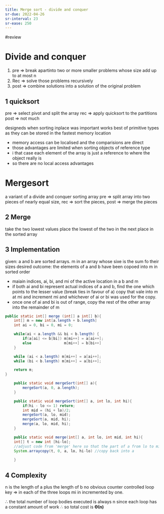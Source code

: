 ```yaml
---
title: Merge sort - divide and conquer
sr-due: 2022-04-26
sr-interval: 23
sr-ease: 250
---
```


#review 
# Divide and conquer
1. pre ⇒ break apartinto two or more smaller problems whose size add up to at most n
2. Rec ⇒ solve those problems recursively
3. post ⇒ combine solutions into a solution of the original problem

## 1 quicksort
pre ⇒ select pivot and split the array
rec ⇒ apply quicksort to the partitions
post ⇒ not much

designeds when sorting inplace was important
works best of primitive types as they can be stored in the fastest memory location
- memory access can be localised and the comparisions are direct
- those advantages are limited when sorting objects of reference type
- i that case each element of the array is just a reference to where the object really is
- so there are no local access advantages

# Mergesort
a variant of a divide and conquer sorting array
pre ⇒ split array into two pieces of nearly equal size,
rec ⇒ sort the pieces, 
post ⇒ merge the pieces

## 2 Merge
take the two lowest values
place the lowest of the two in the next place in the sorted array

## 3 Implementation
given: a and b are sorted arrays. m in an array whose sixe is the sum fo their sizes
desired outcome: the elements of a and b have been copoed into m in sorted order

- maiain indices, ai, bi, and mi of the active location in a b and m
- if both ai and bi represent actual indices of a and b, find the one which points to the lesser value (break ties in favour of a) copy that vale into m at mi and increment mi and whichever of ai or bi was used for the copy.
- once one of ai and bi is out of range, copy the rest of the other array into the remainder of m

```java
public static int[] merge (int[] a int[] b){
	int[] m = new int[a.length + b.length]
	int ai = 0, bi = 0, mi = 0;

	while(ai < a.length && bi < b.length) {
		if(a[ai] <= b[bi]) m[mi++] = a[ai++];
		else               m[mi++] = b[bi++]
	}

	while (ai < a.length) m[mi++] = a[ai++];
	while (bi < b.length) m[mi++] = a[bi++];

	return m;
}
```

```java
	public static void mergeSort(int[] a){
		mergeSort(a, 0, a.length);
	}

	public static void mergeSort(int[] a, int lo, int hi){
		if(hi - lo <= 1) return;
		int mid = (hi + lo)/2;
		mergeSort(a, lo, mid);
		mergeSort(a, mid, hi);
		merge(a, lo, mid, hi);
	}

	public static void merge(int[] a, int lo, int mid, int hi){
	int[] t = new int [hi-lo]; 
	//adjust code from 'merge' here so that the part of a from lo to mid, and the part of a from mid to hi are merged into t
	System.arraycopy(t, 0, a, lo, hi-lo) //copy back into a
	
	}


```

## 4 Complexity
n is the length of a plus the length of b
no obvious counter controlled loop
key ⇒ in each of the three loops mi in incremented by one.

∴ the total number of loop bodies executed is always n
since each loop has a constant amount of work
∴ so total  cost is **ϴ(n)**

